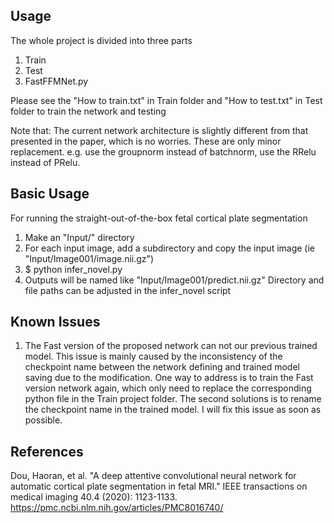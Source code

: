 
## Usage
The whole project is divided into three parts
1. Train
2. Test
3. FastFFMNet.py

Please see the "How to train.txt" in Train folder and "How to test.txt" in Test folder to train the network and testing

Note that:
The current network architecture is slightly different from that presented in the paper, which is no worries. These are
only minor replacement. e.g. use the groupnorm instead of batchnorm, use the RRelu instead of PRelu.

## Basic Usage
For running the straight-out-of-the-box fetal cortical plate segmentation
1. Make an "Input/" directory
2. For each input image, add a subdirectory and copy the input image (ie "Input/Image001/image.nii.gz")
3. $ python infer_novel.py
4. Outputs will be named like "Input/Image001/predict.nii.gz"
Directory and file paths can be adjusted in the infer_novel script

## Known Issues
1. The Fast version of the proposed network can not our previous trained model.
This issue is mainly caused by the inconsistency of the checkpoint name between the network defining and trained model saving due to the modification.
One way to address is to train the Fast version network again, which only need to replace the corresponding python file in the Train project folder.
The second solutions is to rename the checkpoint name in the trained model.
I will fix this issue as soon as possible.


## References
Dou, Haoran, et al. "A deep attentive convolutional neural network for automatic cortical plate segmentation in fetal MRI." IEEE transactions on medical imaging 40.4 (2020): 1123-1133. https://pmc.ncbi.nlm.nih.gov/articles/PMC8016740/
